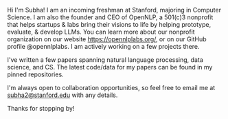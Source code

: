 Hi I'm Subha! I am an incoming freshman at Stanford, majoring in Computer Science. I am also the founder and CEO of OpenNLP, a 501(c)3 nonprofit that helps startups & labs bring their visions to life by helping prototype, evaluate, & develop LLMs. You can learn more about our nonprofit organization on our website https://opennlplabs.org/, or on our GitHub profile @opennlplabs. I am actively working on a few projects there.

I've written a few papers spanning natural language processing, data science, and CS. The latest code/data for my papers can be found in my pinned repositories.

I'm always open to collaboration opportunities, so feel free to email me at subha2@stanford.edu with any details.

Thanks for stopping by! 


<!---
subha-v/subha-v is a ✨ special ✨ repository because its `README.md` (this file) appears on your GitHub profile.
You can click the Preview link to take a look at your changes.
--->
